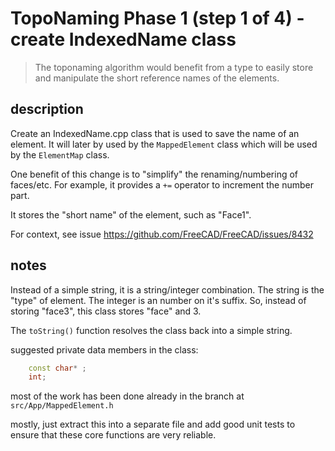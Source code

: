 # TopoNaming Phase 1 (step 1 of 4) - create IndexedName class

> The toponaming algorithm would benefit from a type to easily store and manipulate the short reference names of the elements.

## description

Create an IndexedName.cpp class that is used to save the name of an element. It will later by used by the `MappedElement` class which will be used by the `ElementMap` class.

One benefit of this change is to "simplify" the renaming/numbering of faces/etc. For example, it provides a `+=` operator to increment the number part.

It stores the "short name" of the element, such as "Face1".

For context, see issue https://github.com/FreeCAD/FreeCAD/issues/8432

## notes

Instead of a simple string, it is a string/integer combination. The string is the "type" of element. The integer is an number on it's suffix. So, instead of storing "face3", this class stores "face" and 3.

The `toString()` function resolves the class back into a simple string.

suggested private data members in the class:

```cpp
    const char* ;
    int;
```

most of the work has been done already in the branch at `src/App/MappedElement.h`

mostly, just extract this into a separate file and add good unit tests to ensure that these core functions are very reliable.
